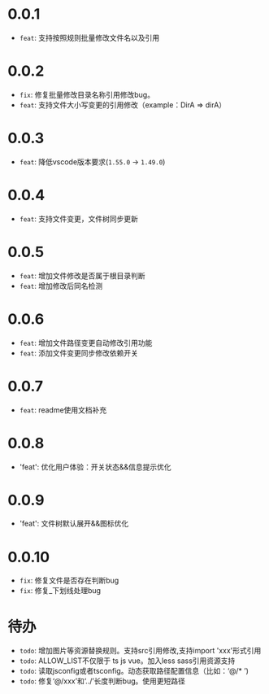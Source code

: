 # 0.0.1
- `feat`: 支持按照规则批量修改文件名以及引用
# 0.0.2
- `fix`: 修复批量修改目录名称引用修改bug。
- `feat`: 支持文件大小写变更的引用修改（example：DirA => dirA）
# 0.0.3 
- `feat`: 降低vscode版本要求(`1.55.0` -> `1.49.0`)
# 0.0.4
- `feat`: 支持文件变更，文件树同步更新
# 0.0.5
- `feat`: 增加文件修改是否属于根目录判断
- `feat`: 增加修改后同名检测

# 0.0.6
- `feat`: 增加文件路径变更自动修改引用功能
- `feat`: 添加文件变更同步修改依赖开关
# 0.0.7
- `feat`: readme使用文档补充

# 0.0.8
- 'feat': 优化用户体验：开关状态&&信息提示优化
# 0.0.9
- 'feat': 文件树默认展开&&图标优化

# 0.0.10
- `fix`: 修复文件是否存在判断bug
- `fix`: 修复_下划线处理bug
# 待办
- `todo`: 增加图片等资源替换规则。支持src引用修改,支持import 'xxx'形式引用
- `todo`: ALLOW_LIST不仅限于 ts js vue。加入less sass引用资源支持
- `todo`: 读取jsconfig或者tsconfig。动态获取路径配置信息（比如：‘@/* ’)
- `todo`: 修复‘@/xxx’和‘../’长度判断bug。使用更短路径
